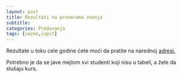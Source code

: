 ```yaml
---
layout: post
title: Rezultati na proverama znanja
subtitle: 
categories: Predavanja
tags: [vazno,ispit]
---
```


Rezultate u toku cele godine ćete moći da pratite na narednoj [adresi.](https://docs.google.com/spreadsheets/d/1gx2eElwJN65xYPsqzKosUPiTRLKu4hxt/edit?usp=sharing&ouid=114901581783926765440&rtpof=true&sd=true)

Potrebno je da se jave mejlom svi studenti koji nisu u tabeli, a žele da slušaju kurs.

